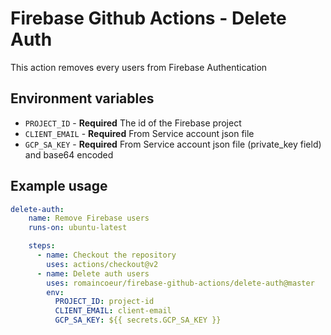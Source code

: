 # Firebase Github Actions - Delete Auth

This action removes every users from Firebase Authentication

## Environment variables

* `PROJECT_ID` - **Required** The id of the Firebase project
* `CLIENT_EMAIL` - **Required** From Service account json file
* `GCP_SA_KEY` - **Required** From Service account json file (private_key field) and base64 encoded

## Example usage

```yaml
delete-auth:
    name: Remove Firebase users
    runs-on: ubuntu-latest

    steps:
      - name: Checkout the repository
        uses: actions/checkout@v2
      - name: Delete auth users
        uses: romaincoeur/firebase-github-actions/delete-auth@master
        env:
          PROJECT_ID: project-id
          CLIENT_EMAIL: client-email
          GCP_SA_KEY: ${{ secrets.GCP_SA_KEY }}
```
